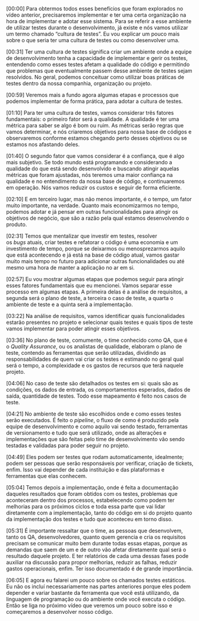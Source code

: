 [00:00] Para obtermos todos esses benefícios que foram explorados no vídeo anterior, precisaremos implementar e ter uma certa organização na hora de implementar e adotar esse sistema. Para se referir a esse ambiente de utilizar testes durante o desenvolvimento, já existe e nós vamos utilizar um termo chamado “cultura de testes”. Eu vou explicar um pouco mais sobre o que seria ter uma cultura de testes ou como desenvolver uma.

[00:31] Ter uma cultura de testes significa criar um ambiente onde a equipe de desenvolvimento tenha a capacidade de implementar e gerir os testes, entendendo como esses testes afetam a qualidade do código e permitindo que problemas que eventualmente passem desse ambiente de testes sejam resolvidos. No geral, podemos conceituar como utilizar boas práticas de testes dentro da nossa companhia, organização ou projeto.

[00:59] Veremos mais a fundo agora algumas etapas e processos que podemos implementar de forma prática, para adotar a cultura de testes.

[01:10] Para ter uma cultura de testes, vamos considerar três fatores fundamentais: o primeiro fator será a qualidade. A qualidade é ter uma métrica para saber se algo é bom ou ruim. As métricas serão regras que vamos determinar, e nós criaremos objetivos para nossa base de códigos e observaremos conforme estamos chegando perto desses objetivos ou se estamos nos afastando deles.

[01:40] O segundo fator que vamos considerar é a confiança, que é algo mais subjetivo. Se todo mundo está programando e considerando a qualidade do que está sendo desenvolvido e buscando atingir aquelas métricas que foram ajustadas, nós teremos uma maior confiança na qualidade e no entendimento da nossa base de código, e continuaremos em operação. Nós vamos reduzir os custos e seguir de forma eficiente.

[02:10] E em terceiro lugar, mas não menos importante, é o tempo, um fator muito importante, na verdade. Quanto mais economizarmos no tempo, podemos adotar e já pensar em outras funcionalidades para atingir os objetivos de negócio, que são a razão pela qual estamos desenvolvendo o produto.

[02:31] Temos que mentalizar que investir em testes, resolver os _bugs_ atuais, criar testes e refatorar o código é uma economia e um investimento de tempo, porque se deixarmos ou menosprezarmos aquilo que está acontecendo e já está na base de código atual, vamos gastar muito mais tempo no futuro para adicionar outras funcionalidades ou até mesmo uma hora de manter a aplicação no ar em si.

[02:57] Eu vou mostrar algumas etapas que podemos seguir para atingir esses fatores fundamentais que eu mencionei. Vamos separar esse processo em algumas etapas. A primeira delas é a análise de requisitos, a segunda será o plano de teste, a terceira o caso de teste, a quarta o ambiente de teste e a quinta será a implementação.

[03:22] Na análise de requisitos, vamos identificar quais funcionalidades estarão presentes no projeto e selecionar quais testes e quais tipos de teste vamos implementar para poder atingir esses objetivos.

[03:36] No plano de teste, comumente, o time conhecido como QA, que é o _Quality Assurance_, ou os analistas de qualidade, elaboram o plano de teste, contendo as ferramentas que serão utilizadas, dividindo as responsabilidades de quem vai criar os testes e estimando no geral qual será o tempo, a complexidade e os gastos de recursos que terá naquele projeto.

[04:06] No caso de teste são detalhados os testes em si: quais são as condições, os dados de entrada, os comportamentos esperados, dados de saída, quantidade de testes. Todo esse mapeamento é feito nos casos de teste.

[04:21] No ambiente de teste são escolhidos onde e como esses testes serão executados. É feito o _pipeline_, o fluxo de como é produzido pela equipe de desenvolvimento e como aquilo vai sendo testado, ferramentas de versionamento e tudo que será utilizado, onde as alterações e implementações que são feitas pelo time de desenvolvimento vão sendo testadas e validadas para poder seguir no projeto.

[04:49] Eles podem ser testes que rodam automaticamente, idealmente; podem ser pessoas que serão responsáveis por verificar, criação de tickets, enfim. Isso vai depender de cada instituição e das plataformas e ferramentas que elas conhecem.

[05:04] Temos depois a implementação, onde é feita a documentação daqueles resultados que foram obtidos com os testes, problemas que aconteceram dentro dos processos, estabelecendo como podem ter melhorias para os próximos ciclos e toda essa parte que vai lidar diretamente com a implementação, tanto do código em si do projeto quanto da implementação dos testes e tudo que aconteceu em torno disso.

[05:31] É importante ressaltar que o time, as pessoas que desenvolvem, tanto os QA, desenvolvedores, quanto quem gerencia e cria os requisitos precisam se comunicar muito bem durante todas essas etapas, porque as demandas que saem de um e de outro vão afetar diretamente qual será o resultado daquele projeto. E ter relatórios de cada uma dessas fases pode auxiliar na discussão para propor melhorias, reduzir as falhas, reduzir gastos operacionais, enfim. Ter isso documentado é de grande importância.

[06:05] E agora eu falarei um pouco sobre os chamados testes estáticos. Eu não os incluí necessariamente nas partes anteriores porque eles podem depender e variar bastante da ferramenta que você está utilizando, da linguagem de programação ou do ambiente onde você executa o código. Então se liga no próximo vídeo que veremos um pouco sobre isso e começaremos a desenvolver nosso código.